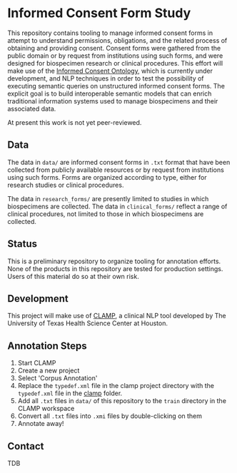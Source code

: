 # Informed Consent Form Study
This repository contains tooling to manage informed consent forms in attempt to understand permissions, obligations, and the related process of obtaining and providing consent. Consent forms were gathered from the public domain or by request from institutions using such forms, and were designed for biospecimen research or clinical procedures. This effort will make use of the [Informed Consent Ontology](https://github.com/ICO-ontology/ICO), which is currently under development, and NLP techniques in order to test the possibility of executing semantic queries on unstructured informed consent forms. The explicit goal is to build interoperable semantic models that can enrich traditional information systems used to manage biospecimens and their associated data.

At present this work is not yet peer-reviewed.

## Data
The data in `data/` are informed consent forms in `.txt` format that have been collected from publicly available resources or by request from institutions using such forms. Forms are organized according to type, either for research studies or clinical procedures.

The data in `research_forms/` are presently limited to studies in which biospecimens are collected.
The data in `clinical_forms/` reflect a range of clinical procedures, not limited to those in which biospecimens are collected.

## Status
This is a preliminary repository to organize tooling for annotation efforts. None of the products in this repository are tested for production settings. Users of this material do so at their own risk.

## Development
This project will make use of  [CLAMP](https://clamp.uth.edu/), a clinical NLP tool developed by The University of Texas Health Science Center at Houston.

## Annotation Steps
1. Start CLAMP
1. Create a new project
1. Select 'Corpus Annotation'
1. Replace the `typedef.xml` file in the clamp project directory with the `typedef.xml` file in the [clamp](clamp/) folder.
1. Add all `.txt` files in `data/` of this repository to the `train` directory in the CLAMP workspace
1. Convert all `.txt` files into `.xmi` files by double-clicking on them
1. Annotate away!

## Contact
TDB
